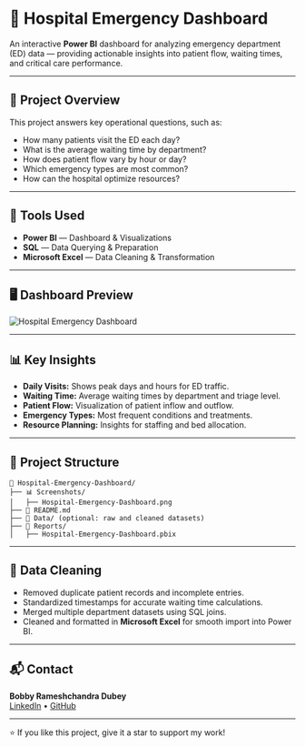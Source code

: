 # 🏥 Hospital Emergency Dashboard

An interactive **Power BI** dashboard for analyzing emergency department (ED) data — providing actionable insights into patient flow, waiting times, and critical care performance.

---

## 📌 Project Overview

This project answers key operational questions, such as:
- How many patients visit the ED each day?
- What is the average waiting time by department?
- How does patient flow vary by hour or day?
- Which emergency types are most common?
- How can the hospital optimize resources?

---

## 🧰 Tools Used

- **Power BI** — Dashboard & Visualizations
- **SQL** — Data Querying & Preparation
- **Microsoft Excel** — Data Cleaning & Transformation

---

## 🖥️ Dashboard Preview

![Hospital Emergency Dashboard](./Screenshots/Hospital-Emergency-Dashboard.png)

---

## 📊 Key Insights

- **Daily Visits:** Shows peak days and hours for ED traffic.
- **Waiting Time:** Average waiting times by department and triage level.
- **Patient Flow:** Visualization of patient inflow and outflow.
- **Emergency Types:** Most frequent conditions and treatments.
- **Resource Planning:** Insights for staffing and bed allocation.

---

## 📁 Project Structure

```
📂 Hospital-Emergency-Dashboard/
├── 📊 Screenshots/
│   ├── Hospital-Emergency-Dashboard.png
├── 📘 README.md
├── 📎 Data/ (optional: raw and cleaned datasets)
├── 📂 Reports/
│   ├── Hospital-Emergency-Dashboard.pbix
```

---

## 🧹 Data Cleaning

- Removed duplicate patient records and incomplete entries.
- Standardized timestamps for accurate waiting time calculations.
- Merged multiple department datasets using SQL joins.
- Cleaned and formatted in **Microsoft Excel** for smooth import into Power BI.

---

## 📬 Contact

**Bobby Rameshchandra Dubey**  
[LinkedIn](https://www.linkedin.com/in/bobbydubey) • [GitHub](https://github.com/Bobby95453)

---

⭐ If you like this project, give it a star to support my work!

